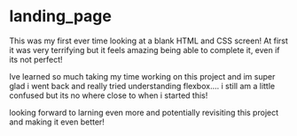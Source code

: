 # landing_page


This was my first ever time looking at a blank HTML and CSS screen!
At first it was very terrifying but it feels amazing being able to complete it, even if its not perfect!

Ive learned so much taking my time working on this project and im super glad i went back and really tried understanding flexbox.... i still am a little confused but its no where close to when i started this! 

looking forward to larning even more and potentially revisiting this project and making it even better!